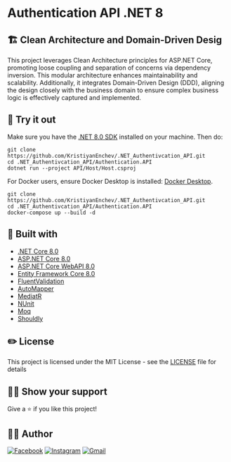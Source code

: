 # Authentication API .NET 8

## 🏗️ Clean Architecture and Domain-Driven Desig

This project leverages Clean Architecture principles for ASP.NET Core, promoting loose coupling and separation of concerns via dependency inversion. This modular architecture enhances maintainability and scalability. Additionally, it integrates Domain-Driven Design (DDD), aligning the design closely with the business domain to ensure complex business logic is effectively captured and implemented.

## 👀 Try it out

Make sure you have the [.NET 8.0 SDK](https://dotnet.microsoft.com/en-us/download) installed on your machine. Then do:

```
git clone https://github.com/KristiyanEnchev/.NET_Authentivcation_API.git
cd .NET_Authentivcation_API/Authentication.API
dotnet run --project API/Host/Host.csproj
```
For Docker users, ensure Docker Desktop is installed: [Docker Desktop](https://docs.docker.com/docker-for-windows/install/).
```
git clone https://github.com/KristiyanEnchev/.NET_Authentivcation_API.git
cd .NET_Authentivcation_API/Authentication.API
docker-compose up --build -d
```

## 👷 Built with

- [.NET Core 8.0](https://github.com/dotnet/core)
- [ASP.NET Core 8.0](https://github.com/dotnet/aspnetcore)
- [ASP.NET Core WebAPI 8.0](https://github.com/dotnet/aspnetcore)
- [Entity Framework Core 8.0](https://github.com/dotnet/efcore)
- [FluentValidation](https://github.com/FluentValidation/FluentValidation)
- [AutoMapper](https://github.com/AutoMapper/AutoMapper)
- [MediatR](https://github.com/jbogard/MediatR)
- [NUnit](https://github.com/NUnit/NUnit)
- [Moq](https://github.com/moq/moq)
- [Shouldly](https://github.com/shouldly/shouldly)

## ✏️ License

This project is licensed under the MIT License - see the [LICENSE](LICENSE) file for details

## 👨‍🚀 Show your support

Give a ⭐ if you like this project!

## 🧍‍♂️️ Author 

[![Facebook](https://img.shields.io/badge/kristiyan.enchev-%231877F2.svg?style=for-the-badge&logo=Facebook&logoColor=white)](https://www.facebook.com/kristiqn.enchev.5/) [![Instagram](https://img.shields.io/badge/kristiyan-%23E4405F.svg?style=for-the-badge&logo=Instagram&logoColor=white)](https://www.instagram.com/kristiyan_e/)
[![Gmail](https://img.shields.io/badge/Gmail-D14836?style=for-the-badge&logo=gmail&logoColor=white)](mailto:kristiqnenchevv@gmail.com)
